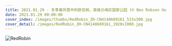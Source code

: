 ```yaml
---
title: 2021.01.29 - 冬季暴风雪中的欧亚鸲，英格兰峰区国家公园 (© Ben Robson Hull Photography/Getty Images)
date: 2021.01.29 00:00:00
cover_index: /images/thumbs/RedRobin_ZH-CN4148689161_533x300.jpg
cover_detail: /images/RedRobin_ZH-CN4148689161_1920x1080.jpg
---
```


![RedRobin](/images/RedRobin_ZH-CN4148689161_1920x1080.jpg)
